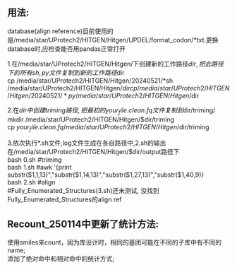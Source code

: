 ## 用法:  

database(align reference)目前使用的是/media/star/UProtech2/HITGEN/Hitgen/UPDEL/format_codon/*txt.更换database时,应检查能否用pandas正常打开  

1.在/media/star/UProtech2/HITGEN/Hitgen/下创建新的工作路径$dir,把此路径下的所有sh,py文件复制到新的工作路径$dir  
cp /media/star/UProtech2/HITGEN/Hitgen/20240521/*sh /media/star/UProtech2/HITGEN/Hitgen/$dir  
cp /media/star/UProtech2/HITGEN/Hitgen/20240521/*py /media/star/UProtech2/HITGEN/Hitgen/$dir  

2.在$dir中创建triming路径,把最初的your_file.clean.fq文件复制到$dir/triming/  
mkdir /media/star/UProtech2/HITGEN/Hitgen/$dir/triming  
cp $your_file.clean.fq /media/star/UProtech2/HITGEN/Hitgen/$dir/triming  

3.依次执行*.sh文件,log文件生成在各自路径中,2.sh的输出在/media/star/UProtech2/HITGEN/Hitgen/$dir/output路径下  
bash 0.sh #triming  
bash 1.sh #awk '{print substr($1,1,13)","substr($1,14,13)","substr($1,27,13)","substr($1,40,9)}  
bash 2.sh #align  
#Fully_Enumerated_Structures(3.sh)还未测试, 没找到Fully_Enumerated_Structures的align ref  

## Recount_250114中更新了统计方法:  

使用smiles来count，因为库设计时，相同的基团可能在不同的子库中有不同的name;  
添加了绝对命中和相对命中的统计方式;  
